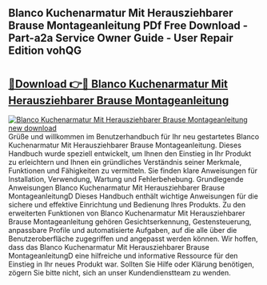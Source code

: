 ## Blanco Kuchenarmatur Mit Herausziehbarer Brause Montageanleitung PDf Free Download - Part-a2a Service Owner Guide - User Repair Edition vohQG

# <h2><a href="http://df8tis6.blite.top/?on=Blanco+Kuchenarmatur+Mit+Herausziehbarer+Brause+Montageanleitung">🔗Download 👉🔴 Blanco Kuchenarmatur Mit Herausziehbarer Brause Montageanleitung</a></h2>

[![Blanco Kuchenarmatur Mit Herausziehbarer Brause Montageanleitung new download](https://i.imgur.com/lujVjoI.png)](http://df8tis6.blite.top/?on=Blanco+Kuchenarmatur+Mit+Herausziehbarer+Brause+Montageanleitung)
Grüße und willkommen im Benutzerhandbuch für Ihr neu gestartetes Blanco Kuchenarmatur Mit Herausziehbarer Brause Montageanleitung. Dieses Handbuch wurde speziell entwickelt, um Ihnen den Einstieg in Ihr Produkt zu erleichtern und Ihnen ein gründliches Verständnis seiner Merkmale, Funktionen und Fähigkeiten zu vermitteln. Sie finden klare Anweisungen für Installation, Verwendung, Wartung und Fehlerbehebung. Grundlegende Anweisungen Blanco Kuchenarmatur Mit Herausziehbarer Brause MontageanleitungD Dieses Handbuch enthält wichtige Anweisungen für die sichere und effektive Einrichtung und Bedienung Ihres Produkts. Zu den erweiterten Funktionen von Blanco Kuchenarmatur Mit Herausziehbarer Brause Montageanleitung gehören Gesichtserkennung, Gestensteuerung, anpassbare Profile und automatisierte Aufgaben, auf die alle über die Benutzeroberfläche zugegriffen und angepasst werden können. Wir hoffen, dass das Blanco Kuchenarmatur Mit Herausziehbarer Brause MontageanleitungD eine hilfreiche und informative Ressource für den Einstieg in Ihr neues Produkt war. Sollten Sie Hilfe oder Klärung benötigen, zögern Sie bitte nicht, sich an unser Kundendienstteam zu wenden.

